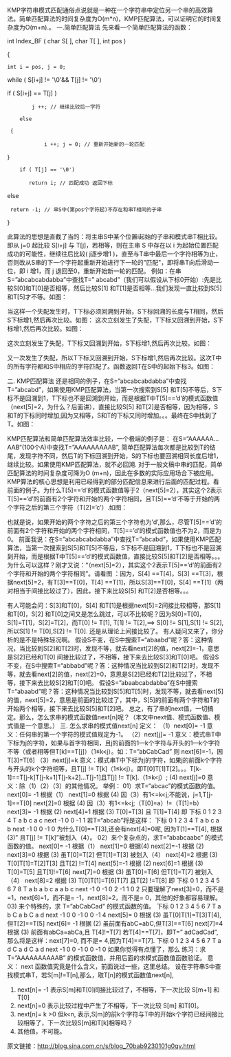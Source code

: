 KMP字符串模式匹配通俗点说就是一种在一个字符串中定位另一个串的高效算法。简单匹配算法的时间复杂度为O(m*n)，KMP匹配算法，可以证明它的时间复杂度为O(m+n).。
一.简单匹配算法
先来看一个简单匹配算法的函数：



int Index_BF ( char S[ ], char T[ ], int pos )

{



    int i = pos, j = 0;

  while ( S[i+j] != '\0'&& T[j] != '\0')

   if ( S[i+j] == T[j] )

            j ++; // 继续比较后一字符

        else

     {

                i ++; j = 0; // 重新开始新的一轮匹配

   }

        if ( T[j] == '\0')

           return i; // 匹配成功 返回下标

   else

     return -1; // 串S中(第pos个字符起)不存在和串T相同的子串

}

此算法的思想是直截了当的：将主串S中某个位置i起始的子串和模式串T相比较。即从 j=0 起比较 S[i+j] 与 T[j]，若相等，则在主串 S 中存在以 i 为起始位置匹配成功的可能性，继续往后比较( j逐步增1 )，直至与T串中最后一个字符相等为止，否则改从S串的下一个字符起重新开始进行下一轮的"匹配"，即将串T向后滑动一位，即 i 增1，而 j 退回至0，重新开始新一轮的匹配。
例如：在串S=”abcabcabdabba”中查找T=” abcabd”（我们可以假设从下标0开始）:先是比较S[0]和T[0]是否相等，然后比较S[1] 和T[1]是否相等…我们发现一直比较到S[5] 和T[5]才不等。如图：

当这样一个失配发生时，T下标必须回溯到开始，S下标回溯的长度与T相同，然后S下标增1,然后再次比较。如图：
这次立刻发生了失配，T下标又回溯到开始，S下标增1,然后再次比较。如图：

这次立刻发生了失配，T下标又回溯到开始，S下标增1,然后再次比较。如图：


又一次发生了失配，所以T下标又回溯到开始，S下标增1,然后再次比较。这次T中的所有字符都和S中相应的字符匹配了。函数返回T在S中的起始下标3。如图：


二. KMP匹配算法
还是相同的例子，在S=”abcabcabdabba”中查找T=”abcabd”，如果使用KMP匹配算法，当第一次搜索到S[5] 和T[5]不等后，S下标不是回溯到1，T下标也不是回溯到开始，而是根据T中T[5]==’d’的模式函数值（next[5]=2，为什么？后面讲），直接比较S[5] 和T[2]是否相等，因为相等，S和T的下标同时增加;因为又相等，S和T的下标又同时增加。。。最终在S中找到了T。如图：



KMP匹配算法和简单匹配算法效率比较，一个极端的例子是：
在S=“AAAAAA…AAB“(100个A)中查找T=”AAAAAAAAAB”, 简单匹配算法每次都是比较到T的结尾，发现字符不同，然后T的下标回溯到开始，S的下标也要回溯相同长度后增1，继续比较。如果使用KMP匹配算法，就不必回溯.
对于一般文稿中串的匹配，简单匹配算法的时间复杂度可降为O (m+n)，因此在多数的实际应用场合下被应用。
KMP算法的核心思想是利用已经得到的部分匹配信息来进行后面的匹配过程。看前面的例子。为什么T[5]==’d’的模式函数值等于2（next[5]=2），其实这个2表示T[5]==’d’的前面有2个字符和开始的两个字符相同，且T[5]==’d’不等于开始的两个字符之后的第三个字符（T[2]=’c’）.如图：

也就是说，如果开始的两个字符之后的第三个字符也为’d’,那么，尽管T[5]==’d’的前面有2个字符和开始的两个字符相同，T[5]==’d’的模式函数值也不为2，而是为0。
前面我说：在S=”abcabcabdabba”中查找T=”abcabd”，如果使用KMP匹配算法，当第一次搜索到S[5]和T[5]不等后，S下标不是回溯到1，T下标也不是回溯到开始，而是根据T中T[5]==’d’的模式函数值，直接比较S[5]和T[2]是否相等。。。为什么可以这样？刚才又说：“（next[5]=2），其实这个2表示T[5]==’d’的前面有2个字符和开始的两个字符相同”。请看图 ：因为，S[4] ==T[4]，S[3] ==T[3]，根据next[5]=2，有T[3]==T[0]，T[4] ==T[1]，所以S[3]==T[0]，S[4] ==T[1]（两对相当于间接比较过了），因此，接下来比较S[5] 和T[2]是否相等。。。

有人可能会问：S[3]和T[0]，S[4] 和T[1]是根据next[5]=2间接比较相等，那S[1]和T[0]，S[2] 和T[0]之间又是怎么跳过，可以不比较呢？因为S[0]=T[0]，S[1]=T[1]，S[2]=T[2]，而T[0] != T[1], T[1] != T[2],==> S[0] != S[1],S[1] != S[2],所以S[1] != T[0],S[2] != T[0]. 还是从理论上间接比较了。
有人疑问又来了，你分析的是不是特殊轻况啊。
假设S不变，在S中搜索T=“abaabd”呢？答：这种情况，当比较到S[2]和T[2]时，发现不等，就去看next[2]的值，next[2]=-1，意思是S[2]已经和T[0] 间接比较过了，不相等，接下来去比较S[3]和T[0]吧。
假设S不变，在S中搜索T=“abbabd”呢？答：这种情况当比较到S[2]和T[2]时，发现不等，就去看next[2]的值，next[2]=0，意思是S[2]已经和T[2]比较过了，不相等，接下来去比较S[2]和T[0]吧。
假设S=”abaabcabdabba”在S中搜索T=“abaabd”呢？答：这种情况当比较到S[5]和T[5]时，发现不等，就去看next[5]的值，next[5]=2，意思是前面的比较过了，其中，S[5]的前面有两个字符和T的开始两个相等，接下来去比较S[5]和T[2]吧。
总之，有了串的next值，一切搞定。那么，怎么求串的模式函数值next[n]呢？（本文中next值、模式函数值、模式值是一个意思。）
三. 怎么求串的模式值next[n]
定义：
（1）next[0]= -1 意义：任何串的第一个字符的模式值规定为-1。
（2）next[j]= -1 意义：模式串T中下标为j的字符，如果与首字符相同，且j的前面的1—k个字符与开头的1—k个字符不等（或者相等但T[k]==T[j]）（1≤k<j）。如：T=”abCabCad” 则 next[6]=-1，因T[3]=T[6]
（3）next[j]=k 意义：模式串T中下标为j的字符，如果j的前面k个字符与开头的k个字符相等，且T[j] != T[k]（1≤k<j）。即T[0]T[1]T[2]。。。T[k-1]==T[j-k]T[j-k+1]T[j-k+2]…T[j-1]且T[j] != T[k].（1≤k<j）;
(4) next[j]=0 意义：除（1）（2）（3）的其他情况。
举例：
01）求T=“abcac”的模式函数的值。
next[0]= -1 根据（1）
next[1]=0 根据 (4) 因（3）有1<=k<j;不能说，j=1,T[j-1]==T[0]
next[2]=0 根据 (4) 因（3）有1<=k<j;（T[0]=a）!=（T[1]=b）
next[3]= -1 根据 (2)
next[4]=1 根据 (3) T[0]=T[3] 且 T[1]=T[4]
即
下标
0
1
2
3
4
T
a
b
c
a
c
next
-1
0
0
-1
1
若T=“abcab”将是这样：
下标
0
1
2
3
4
T
a
b
c
a
b
next
-1
0
0
-1
0
为什么T[0]==T[3],还会有next[4]=0呢, 因为T[1]==T[4], 根据 (3)” 且T[j] != T[k]”被划入（4）。
02）来个复杂点的，求T=”ababcaabc” 的模式函数的值。
next[0]= -1 根据（1）
next[1]=0 根据(4)
next[2]=-1 根据 (2)
next[3]=0 根据 (3) 虽T[0]=T[2] 但T[1]=T[3] 被划入（4）
next[4]=2 根据 (3) T[0]T[1]=T[2]T[3] 且T[2] !=T[4]
next[5]=-1 根据 (2)
next[6]=1 根据 (3) T[0]=T[5] 且T[1]!=T[6]
next[7]=0 根据 (3) 虽T[0]=T[6] 但T[1]=T[7] 被划入（4）
next[8]=2 根据 (3) T[0]T[1]=T[6]T[7] 且T[2] !=T[8]
即
下标
0
1
2
3
4
5
6
7
8
T
a
b
a
b
c
a
a
b
c
next
-1
0
-1
0
2
-1
1
0
2
只要理解了next[3]=0，而不是=1，next[6]=1，而不是= -1，next[8]=2，而不是= 0，其他的好象都容易理解。
03) 来个特殊的，求 T=”abCabCad” 的模式函数的值。
下标
0
1
2
3
4
5
6
7
T
a
b
C
a
b
C
a
d
next
-1
0
0
-1
0
0
-1
4
next[5]= 0 根据 (3) 虽T[0]T[1]=T[3]T[4],但T[2]==T[5]
next[6]= -1 根据 (2) 虽前面有abC=abC,但T[3]==T[6]
next[7]=4 根据 (3) 前面有abCa=abCa,且 T[4]!=T[7]
若T[4]==T[7]，即T=” adCadCad”,那么将是这样：next[7]=0, 而不是= 4,因为T[4]==T[7].
下标
0
1
2
3
4
5
6
7
T
a
d
C
a
d
C
a
d
next
-1
0
0
-1
0
0
-1
0
如果你觉得有点懂了，那么
练习：求T=”AAAAAAAAAAB” 的模式函数值，并用后面的求模式函数值函数验证。
意义：
next 函数值究竟是什么含义，前面说过一些，这里总结。
设在字符串S中查找模式串T，若S[m]!=T[n],那么，取T[n]的模式函数值next[n],
1. next[n]= -1 表示S[m]和T[0]间接比较过了，不相等，下一次比较 S[m+1] 和T[0]
2. next[n]=0 表示比较过程中产生了不相等，下一次比较 S[m] 和T[0]。
3. next[n]= k >0 但k<n, 表示,S[m]的前k个字符与T中的开始k个字符已经间接比较相等了，下一次比较S[m]和T[k]相等吗？
4. 其他值，不可能。


原文链接：http://blog.sina.com.cn/s/blog_70bab9230101g0qv.html
